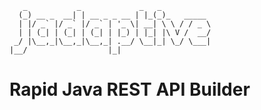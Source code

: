 
       _           _             _   _           
      (_) __ _  __| | __ _ _ __ | |_(_)_   _____ 
      | |/ _` |/ _` |/ _` | '_ \| __| \ \ / / _ \
      | | (_| | (_| | (_| | |_) | |_| |\ V /  __/
     _/ |\__,_|\__,_|\__,_| .__/ \__|_| \_/ \___|
    |__/                  |_|                  

# Rapid Java REST API Builder
